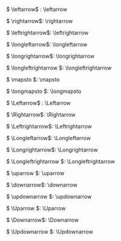 $ \leftarrow$ :	\leftarrow

$ \rightarrow$:	\rightarrow

$ \leftrightarrow$:	\leftrightarrow

$ \longleftarrow$:	\longleftarrow

$ \longrightarrow$:	\longrightarrow

$ \longleftrightarrow $:	\longleftrightarrow

$ \mapsto $:	\mapsto

$ \longmapsto $:	\longmapsto

$ \Leftarrow$ :	\Leftarrow

$ \Rightarrow$:	\Rightarrow

$ \Leftrightarrow$:	\Leftrightarrow

$ \Longleftarrow$:	\Longleftarrow

$ \Longrightarrow$:	\Longrightarrow

$ \Longleftrightarrow $:	\Longleftrightarrow

$ \uparrow $:	\uparrow

$ \downarrow$:	\downarrow

$ \updownarrow $:	\updownarrow

$ \Uparrow $:	\Uparrow

$ \Downarrow$:	\Downarrow

$ \Updownarrow $:	\Updownarrow

